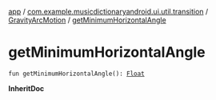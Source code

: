 [app](../../index.md) / [com.example.musicdictionaryandroid.ui.util.transition](../index.md) / [GravityArcMotion](index.md) / [getMinimumHorizontalAngle](./get-minimum-horizontal-angle.md)

# getMinimumHorizontalAngle

`fun getMinimumHorizontalAngle(): `[`Float`](https://kotlinlang.org/api/latest/jvm/stdlib/kotlin/-float/index.html)

**InheritDoc**

